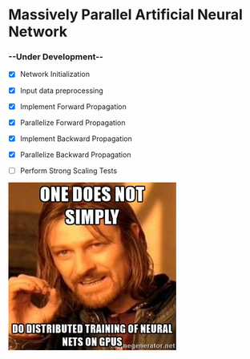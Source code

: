 # Massively Parallel Artificial Neural Network

### --Under Development--

- [X] Network Initialization
- [X] Input data preprocessing
- [X] Implement Forward Propagation
- [X] Parallelize Forward Propagation
- [X] Implement Backward Propagation
- [X] Parallelize Backward Propagation
- [ ] Perform Strong Scaling Tests


![alt text](nnmeme.jpg)
